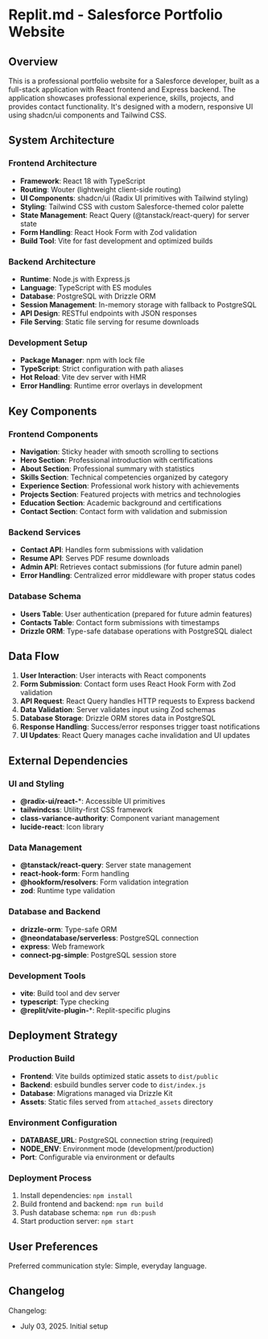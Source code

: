 # Replit.md - Salesforce Portfolio Website

## Overview

This is a professional portfolio website for a Salesforce developer, built as a full-stack application with React frontend and Express backend. The application showcases professional experience, skills, projects, and provides contact functionality. It's designed with a modern, responsive UI using shadcn/ui components and Tailwind CSS.

## System Architecture

### Frontend Architecture
- **Framework**: React 18 with TypeScript
- **Routing**: Wouter (lightweight client-side routing)
- **UI Components**: shadcn/ui (Radix UI primitives with Tailwind styling)
- **Styling**: Tailwind CSS with custom Salesforce-themed color palette
- **State Management**: React Query (@tanstack/react-query) for server state
- **Form Handling**: React Hook Form with Zod validation
- **Build Tool**: Vite for fast development and optimized builds

### Backend Architecture
- **Runtime**: Node.js with Express.js
- **Language**: TypeScript with ES modules
- **Database**: PostgreSQL with Drizzle ORM
- **Session Management**: In-memory storage with fallback to PostgreSQL
- **API Design**: RESTful endpoints with JSON responses
- **File Serving**: Static file serving for resume downloads

### Development Setup
- **Package Manager**: npm with lock file
- **TypeScript**: Strict configuration with path aliases
- **Hot Reload**: Vite dev server with HMR
- **Error Handling**: Runtime error overlays in development

## Key Components

### Frontend Components
- **Navigation**: Sticky header with smooth scrolling to sections
- **Hero Section**: Professional introduction with certifications
- **About Section**: Professional summary with statistics
- **Skills Section**: Technical competencies organized by category
- **Experience Section**: Professional work history with achievements
- **Projects Section**: Featured projects with metrics and technologies
- **Education Section**: Academic background and certifications
- **Contact Section**: Contact form with validation and submission

### Backend Services
- **Contact API**: Handles form submissions with validation
- **Resume API**: Serves PDF resume downloads
- **Admin API**: Retrieves contact submissions (for future admin panel)
- **Error Handling**: Centralized error middleware with proper status codes

### Database Schema
- **Users Table**: User authentication (prepared for future admin features)
- **Contacts Table**: Contact form submissions with timestamps
- **Drizzle ORM**: Type-safe database operations with PostgreSQL dialect

## Data Flow

1. **User Interaction**: User interacts with React components
2. **Form Submission**: Contact form uses React Hook Form with Zod validation
3. **API Request**: React Query handles HTTP requests to Express backend
4. **Data Validation**: Server validates input using Zod schemas
5. **Database Storage**: Drizzle ORM stores data in PostgreSQL
6. **Response Handling**: Success/error responses trigger toast notifications
7. **UI Updates**: React Query manages cache invalidation and UI updates

## External Dependencies

### UI and Styling
- **@radix-ui/react-***: Accessible UI primitives
- **tailwindcss**: Utility-first CSS framework
- **class-variance-authority**: Component variant management
- **lucide-react**: Icon library

### Data Management
- **@tanstack/react-query**: Server state management
- **react-hook-form**: Form handling
- **@hookform/resolvers**: Form validation integration
- **zod**: Runtime type validation

### Database and Backend
- **drizzle-orm**: Type-safe ORM
- **@neondatabase/serverless**: PostgreSQL connection
- **express**: Web framework
- **connect-pg-simple**: PostgreSQL session store

### Development Tools
- **vite**: Build tool and dev server
- **typescript**: Type checking
- **@replit/vite-plugin-***: Replit-specific plugins

## Deployment Strategy

### Production Build
- **Frontend**: Vite builds optimized static assets to `dist/public`
- **Backend**: esbuild bundles server code to `dist/index.js`
- **Database**: Migrations managed via Drizzle Kit
- **Assets**: Static files served from `attached_assets` directory

### Environment Configuration
- **DATABASE_URL**: PostgreSQL connection string (required)
- **NODE_ENV**: Environment mode (development/production)
- **Port**: Configurable via environment or defaults

### Deployment Process
1. Install dependencies: `npm install`
2. Build frontend and backend: `npm run build`
3. Push database schema: `npm run db:push`
4. Start production server: `npm start`

## User Preferences

Preferred communication style: Simple, everyday language.

## Changelog

Changelog:
- July 03, 2025. Initial setup